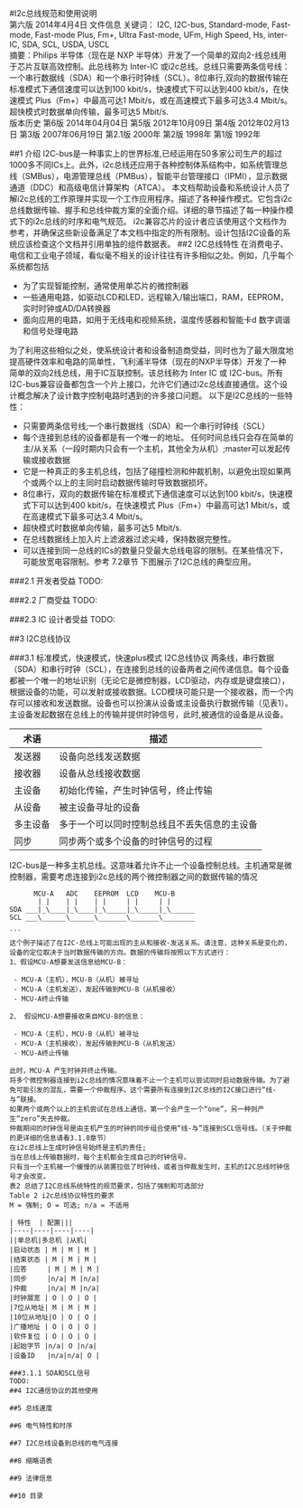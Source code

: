 #I2c总线规范和使用说明
<br>
第六版 2014年4月4日
文件信息
关键词： I2C, I2C-bus, Standard-mode, Fast-mode, Fast-mode Plus, Fm+, Ultra Fast-mode, UFm, High Speed, Hs, inter-IC, SDA, SCL, USDA, USCL
<br>
摘要：Philips 半导体（现在是 NXP 半导体）开发了一个简单的双向2-线总线用于芯片互联高效控制。此总线称为 Inter-IC 或i2c总线。总线只需要两条信号线：一个串行数据线（SDA）和一个串行时钟线（SCL）。8位串行,双向的数据传输在标准模式下通信速度可以达到100 kbit/s，快速模式下可以达到400 kbit/s，在快速模式 Plus（Fm+）中最高可达1 Mbit/s，或在高速模式下最多可达3.4 Mbit/s。超快模式时数据单向传输，最多可达5 Mbit/s.
<br>
版本历史
第6版 2014年04月04日
第5版 2012年10月09日
第4版 2012年02月13日
第3版 2007年06月19日
第2.1版 2000年
第2版 1998年
第1版 1992年

##1 介绍
I2C-bus是一种事实上的世界标准,已经运用在50多家公司生产的超过1000多不同ICs上。此外，i2c总线还应用于各种控制体系结构中，如系统管理总线（SMBus），电源管理总线（PMBus），智能平台管理接口（IPMI），显示数据通道（DDC）和高级电信计算架构（ATCA）。
本文档帮助设备和系统设计人员了解i2c总线的工作原理并实现一个工作应用程序。描述了各种操作模式。它包含i2c总线数据传输、握手和总线仲裁方案的全面介绍。详细的章节描述了每一种操作模式下的i2c总线的时序和电气规范。
i2c兼容芯片的设计者应该使用这个文档作为参考，并确保这些新设备满足了本文档中指定的所有限制。设计包括I2C设备的系统应该检查这个文档并引用单独的组件数据表。
##2 I2C总线特性
在消费电子、电信和工业电子领域，看似毫不相关的设计往往有许多相似之处。例如，几乎每个系统都包括

 - 为了实现智能控制，通常使用单芯片的微控制器
 - 一些通用电路，如驱动LCD和LED，远程输入/输出端口，RAM，EEPROM，实时时钟或AD/DA转换器
 - 面向应用的电路，如用于无线电和视频系统，温度传感器和智能卡d 数字调谐和信号处理电路

为了利用这些相似之处，使系统设计者和设备制造商受益，同时也为了最大限度地提高硬件效率和电路的简单性，飞利浦半导体（现在的NXP半导体）开发了一种简单的双向2线总线，用于IC互联控制。该总线称为 Inter IC 或 I2C-bus。所有I2C-bus兼容设备都包含一个片上接口，允许它们通过i2c总线直接通信。这个设计概念解决了设计数字控制电路时遇到的许多接口问题。
以下是I2C总线的一些特性：

 - 只需要两条信号线;一个串行数据线（SDA）和一个串行时钟线（SCL）
 - 每个连接到总线的设备都是有一个唯一的地址。
任何时间总线只会存在简单的主/从关系（一段时期内只会有一个主机，其他全为从机）;master可以发起传输或接收数据
 - 它是一种真正的多主机总线，包括了碰撞检测和仲裁机制，以避免出现如果两个或两个以上的主同时启动数据传输时导致数据损坏。
 - 8位串行，双向的数据传输在标准模式下通信速度可以达到100 kbit/s，快速模式下可以达到400 kbit/s，在快速模式 Plus（Fm+）中最高可达1 Mbit/s，或在高速模式下最多可达3.4 Mbit/s。
 - 超快模式时数据单向传输，最多可达5 Mbit/s.
 - 在总线数据线上加入片上滤波器过滤尖峰，保持数据完整性。
 - 可以连接到同一总线的ICs的数量只受最大总线电容的限制。在某些情况下，可能放宽电容限制。参考 7.2章节
下图展示了I2C总线的典型应用。

###2.1 开发者受益
TODO:

###2.2 厂商受益
TODO:

###2.3 IC 设计者受益
TODO:

##3 I2C总线协议

###3.1 标准模式，快速模式，快速plus模式 I2C总线协议
两条线，串行数据（SDA）和串行时钟（SCL），在连接到总线的设备两者之间传递信息。每个设备都被一个唯一的地址识别（无论它是微控制器，LCD驱动，内存或是键盘接口），根据设备的功能，可以发射或接收数据。LCD模块可能只是一个接收器，而一个内存可以接收和发送数据。设备也可以扮演从设备或主设备执行数据传输（见表1）。主设备发起数据在总线上的传输并提供时钟信号，此时,被通信的设备是从设备。

术语     | 描述
-----    | ------
发送器   | 设备向总线发送数据
接收器   | 设备从总线接收数据
主设备   | 初始化传输，产生时钟信号，终止传输
从设备   | 被主设备寻址的设备
多主设备 | 多于一个可以同时控制总线且不丢失信息的主设备
同步     | 同步两个或多个设备的时钟信号的过程

I2C-bus是一种多主机总线。这意味着允许不止一个设备控制总线。主机通常是微控制器，需要考虑连接到i2c总线的两个微控制器之间的数据传输的情况

````
      MCU-A   ADC    EEPROM  LCD    MCU-B
       | |    | |    | |     | |     | |
SDA ___|_\____|_\____|_\_____|_\_____|_\______
SCL ___\______\______\_______\_______\________

```
这个例子描述了在I2C-总线上可能出现的主从和接收-发送关系。请注意，这种关系是变化的，设备的定位取决于当时数据传输的方向。数据的传输将按照以下方式进行：
1、假设MCU-A想要发送信息给MCU-B：

 - MCU-A（主机），MCU-B（从机）被寻址
 - MCU-A（主机发送），发起传输到MCU-B（从机接收）
 - MCU-A终止传输
 
2、 假设MCU-A想要接收来自MCU-B的信息：

 - MCU-A（主机），MCU-B（从机）被寻址
 - MCU-A（主机接收），发起传输到MCU-B（从机发送）
 - MCU-A终止传输

此时，MCU-A 产生时钟并终止传输。
将多个微控制器连接到i2c总线的情况意味着不止一个主机可以尝试同时启动数据传输。为了避免可能引发的混乱，需要一个仲裁程序。这个需要所有连接到I2C总线的I2C接口进行“线-与”联接。
如果两个或两个以上的主机尝试在总线上通信，第一个会产生一个“one”，另一种则产生“zero”失去仲裁。
仲裁期间的时钟信号是由主机产生的时钟的同步组合使用“线-与”连接到SCL信号线。（关于仲裁的更详细的信息请看3.1.8章节）
在i2c总线上生成时钟信号始终是主机的责任;
当在总线上传输数据时，每个主机都会生成自己的时钟信号。
只有当一个主机被一个缓慢的从装置拉低了时钟线，或者当仲裁发生时，主机的I2C总线时钟信号才会改变。
表2 总结了I2C总线系统特性的规范要求，包括了强制和可选部分
Table 2 i2c总线协议特性的要求
M = 强制; O = 可选; n/a = 不适用

| 特性  | 配置|||
|----|----|----|----|
||单总机|多总机 |从机|
|启动状态 | M | M | M |
|结束状态 | M | M | M |
|应答     | M | M | M |
|同步     |n/a| M |n/a|
|仲裁     |n/a| M |n/a|
|时钟展宽 | O | O | O |
|7位从地址| M | M | M |
|10位从地址|O | O | O |
|广播地址 | O | O | O |
|软件复位 | O | O | O |
|起始字节 |n/a| O |n/a|
|设备ID   |n/a|n/a| O |

###3.1.1 SDA和SCL信号
TODO:
##4 I2C通信协议的其他使用

##5 总线速度

##6 电气特性和时序

##7 I2C总线设备到总线的电气连接

##8 缩略语表

##9 法律信息

##10 目录
